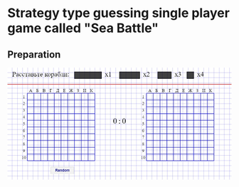 # Strategy type guessing single player game called "Sea Battle"
## Preparation
![Preparation](Images/Preparation.png)
